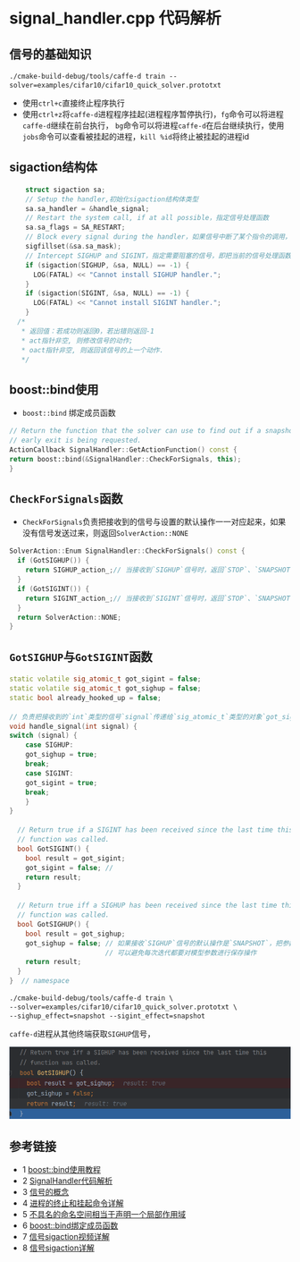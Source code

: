 # signal_handler.cpp 代码解析

## 信号的基础知识
```shell
./cmake-build-debug/tools/caffe-d train --solver=examples/cifar10/cifar10_quick_solver.prototxt
```
* 使用`ctrl+c`直接终止程序执行
* 使用`ctrl+z`将`caffe-d`进程程序挂起(进程程序暂停执行)，`fg`命令可以将进程`caffe-d`继续在前台执行，
  `bg`命令可以将进程`caffe-d`在后台继续执行，使用`jobs`命令可以查看被挂起的进程，`kill %id`将终止被挂起的进程id

## sigaction结构体
```c++
    struct sigaction sa;
    // Setup the handler,初始化sigaction结构体类型
    sa.sa_handler = &handle_signal;
    // Restart the system call, if at all possible，指定信号处理函数
    sa.sa_flags = SA_RESTART;
    // Block every signal during the handler，如果信号中断了某个指令的调用，当信号处理函数执行完毕之后将继续执行该指令
    sigfillset(&sa.sa_mask);
    // Intercept SIGHUP and SIGINT，指定需要阻塞的信号，即把当前的信号处理函数执行完毕后再处理新的信号
    if (sigaction(SIGHUP, &sa, NULL) == -1) {
      LOG(FATAL) << "Cannot install SIGHUP handler.";
    }
    if (sigaction(SIGINT, &sa, NULL) == -1) {
      LOG(FATAL) << "Cannot install SIGINT handler.";
    }
  /*
   * 返回值：若成功则返回0，若出错则返回-1
   * act指针非空, 则修改信号的动作;
   * oact指针非空, 则返回该信号的上一个动作.
   */
```
  
## boost::bind使用
* `boost::bind` 绑定成员函数
```c++
// Return the function that the solver can use to find out if a snapshot or
// early exit is being requested.
ActionCallback SignalHandler::GetActionFunction() const {
return boost::bind(&SignalHandler::CheckForSignals, this);
}
```
## `CheckForSignals`函数
* `CheckForSignals`负责把接收到的信号与设置的默认操作一一对应起来，如果没有信号发送过来，则返回`SolverAction::NONE`

```c++
SolverAction::Enum SignalHandler::CheckForSignals() const {
  if (GotSIGHUP()) {
    return SIGHUP_action_;// 当接收到`SIGHUP`信号时，返回`STOP`、`SNAPSHOT`、`NONE`其中的一种操作
  }
  if (GotSIGINT()) {
    return SIGINT_action_;// 当接收到`SIGINT`信号时，返回`STOP`、`SNAPSHOT`、`NONE`其中的一种操作
  }
  return SolverAction::NONE;
}
```


## `GotSIGHUP`与`GotSIGINT`函数
```c++
static volatile sig_atomic_t got_sigint = false;
static volatile sig_atomic_t got_sighup = false;
static bool already_hooked_up = false;

// 负责把接收到的`int`类型的信号`signal`传递给`sig_atomic_t`类型的对象`got_sigint`、`got_sighup`
void handle_signal(int signal) {
switch (signal) {
    case SIGHUP:
    got_sighup = true;
    break;
    case SIGINT:
    got_sigint = true;
    break;
    }
}
    
  // Return true if a SIGINT has been received since the last time this
  // function was called.
  bool GotSIGINT() {
    bool result = got_sigint;
    got_sigint = false; //
    return result;
  }

  // Return true iff a SIGHUP has been received since the last time this
  // function was called.
  bool GotSIGHUP() {
    bool result = got_sighup;
    got_sighup = false; // 如果接收`SIGHUP`信号的默认操作是`SNAPSHOT`，把参数`got_sighup`设置为`false`，
                        // 可以避免每次迭代都要对模型参数进行保存操作
    return result;
  }
}  // namespace
```


```shell
./cmake-build-debug/tools/caffe-d train \
--solver=examples/cifar10/cifar10_quick_solver.prototxt \
--sighup_effect=snapshot --sigint_effect=snapshot
```
`caffe-d`进程从其他终端获取`SIGHUP`信号，

![](../../../docs/tutorial/src/caffe/util/GotSIGHUP.png)

## 参考链接
* 1 [boost::bind使用教程](https://www.boost.org/doc/libs/1_66_0/libs/bind/doc/html/bind.html)
* 2 [SignalHandler代码解析](https://alanse7en.github.io/caffedai-ma-jie-xi-4/)
* 3 [信号的概念](https://www.freecplus.net/eec5c39aa63b45ad946f1cc08134d9f9.html)
* 4 [进程的终止和挂起命令详解](https://www.cnblogs.com/machangwei-8/p/10391440.html)
* 5 [不具名的命名空间相当于声明一个局部作用域](https://www.cnblogs.com/wkfvawl/p/10500594.html)
* 6 [boost::bind绑定成员函数](https://www.cnblogs.com/blueoverflow/p/4740093.html)
* 7 [信号sigaction视频详解](https://www.bilibili.com/video/BV145411a76x?p=6)
* 8 [信号sigaction详解](http://zyan.cc/book/linux_c/html/ch33s04.html)




